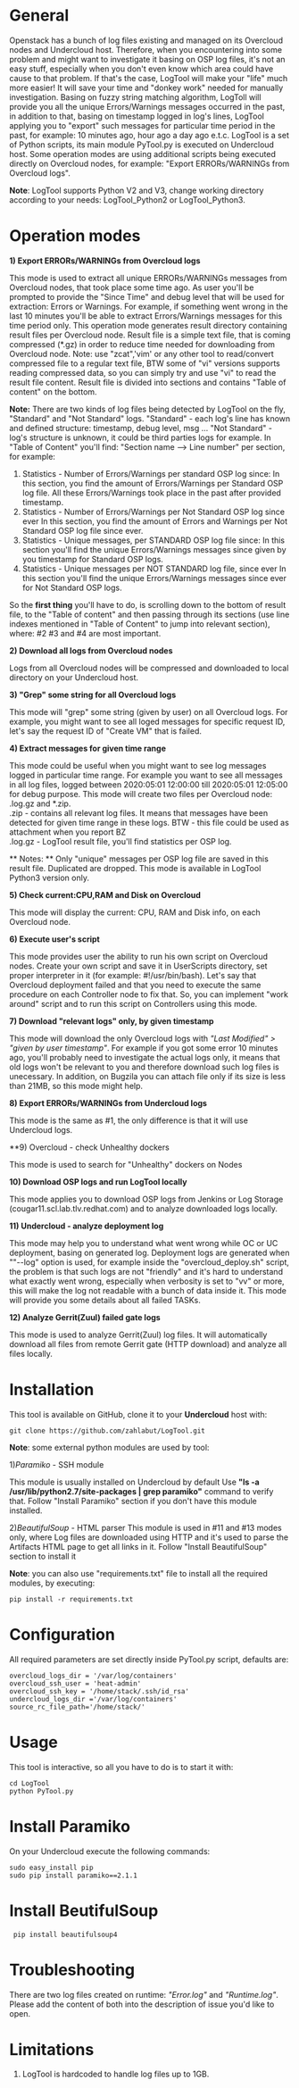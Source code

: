 # General
Openstack has a bunch of log files existing and managed on its Overcloud nodes and Undercloud host.
Therefore, when you encountering into some problem and might want to investigate it basing on OSP log files, it's not
an easy stuff, especially when you don't even know which area could have cause to that problem.
If that's the case, LogTool will make your "life" much more easier!
It will save your time and "donkey work" needed for manually investigation.
Basing on fuzzy string matching algorithm, LogToll will provide you all the unique Errors/Warnings messages occurred in the past,
in addition to that, basing on timestamp logged in log's lines, LogTool applying you to "export" such messages for
particular time period in the past, for example: 10 minutes ago, hour ago a day ago e.t.c.
LogTool is a set of Python scripts, its main module PyTool.py is executed on Undercloud host.
Some operation modes are using additional scripts being executed directly on Overcloud nodes, for example:
"Export ERRORs/WARNINGs from Overcloud logs".

**Note**: LogTool supports Python V2 and V3, change working directory according to your needs: LogTool_Python2 or LogTool_Python3.

# Operation modes
**1) Export ERRORs/WARNINGs from Overcloud logs**

This mode is used to extract all unique ERRORs/WARNINGs messages from Overcloud nodes, that took place some time ago.
As user you'll be prompted to provide the "Since Time" and debug level that will be used for extraction: Errors or Warnings.
For example, if something went wrong in the last 10 minutes you'll be able to extract Errors/Warnings messages for this time period only.
This operation mode generates result directory containing result files per Overcloud node.
Result file is a simple text file, that is coming compressed (*.gz) in order to reduce time needed for downloading from Overcloud node.
Note: use "zcat",'vim' or any other tool to read/convert compressed file to a regular text file, BTW some of "vi" versions supports reading
compressed data, so you can simply try and use "vi" to read the result file content.
Result file is divided into sections and contains "Table of content" on the bottom.

**Note:**
There are two kinds of log files being detected by LogTool on the fly, "Standard" and "Not Standard" logs.
"Standard" - each log's line has known and defined structure: timestamp, debug level, msg ...
"Not Standard" - log's structure is unknown, it could be third parties logs for example.
In "Table of Content" you'll find: "Section name --> Line number" per section, for example:

1) Statistics - Number of Errors/Warnings per standard OSP log since: <Given Timestamp>
   In this section, you find the amount of Errors/Warnings per Standard OSP log file.
   All these Errors/Warnings took place in the past after provided timestamp.
2) Statistics - Number of Errors/Warnings per Not Standard OSP log since ever
   In this section, you find the amount of Errors and Warnings per Not Standard OSP log file since ever.
3) Statistics - Unique messages, per STANDARD OSP log file since: <Given Timestamp>
   In this section you'll find the unique Errors/Warnings messages since given by you timestamp for Standard OSP logs.
4) Statistics - Unique messages per NOT STANDARD log file, since ever
   In this section you'll find the unique Errors/Warnings messages since ever for Not Standard OSP logs.

So the **first thing** you'll have to do, is scrolling down to the bottom of result file, to the "Table of content" and then passing through
its sections (use line indexes mentioned in "Table of Content" to jump into relevant section), where: #2 #3 and #4 are most important.

**2) Download all logs from Overcloud nodes**

Logs from all Overcloud nodes will be compressed and downloaded to local directory on your Undercloud host.

**3) "Grep" some string for all Overcloud logs**

This mode will "grep" some string (given by user) on all Overcloud logs. For example, you might want to see all loged messages for specific request ID, let's say the request ID of "Create VM" that is failed.

**4) Extract messages for given time range**

This mode could be useful when you might want to see log messages logged in particular time range.
For example you want to see all messages in all log files, logged between 2020:05:01 12:00:00 till 2020:05:01 12:05:00 for debug purpose.
This mode will create two files per Overcloud node: <NodeName>.log.gz and *.zip.
<br/>    <NodeName>.zip - contains all relevant log files. It means that messages have been detected for given time range in these logs.
BTW - this file could be used as attachment when you report BZ
<br/>    <NodeName>.log.gz - LogTool result file, you'll find statistics per OSP log.

** Notes: **
Only "unique" messages per OSP log file are saved in this result file. Duplicated are dropped.
This mode is available in LogTool Python3 version only.


**5) Check current:CPU,RAM and Disk on Overcloud**

This mode will display the current: CPU, RAM and Disk info, on each Overcloud node.

**6) Execute user's script**

This mode provides user the ability to run his own script on Overcloud nodes.
Create your own script and save it in UserScripts directory, set proper interpreter in it (for example: #!/usr/bin/bash).
Let's say that Overcloud deployment failed and that you need to execute the same procedure on each Controller node to fix that.
So, you can implement "work around" script and to run this script on Controllers using this mode.

**7) Download "relevant logs" only, by given timestamp**

This mode will download the only Overcloud logs with *"Last Modified" > "given by user timestamp"*.
For example if you got some error 10 minutes ago, you'll probably need to investigate the actual logs only, it means that old logs won't be relevant to you and therefore download such log files is unecessary.
In addition, on Bugzila you can attach file only if its size is less than 21MB, so this mode might help.

**8) Export ERRORs/WARNINGs from Undercloud logs**

This mode is the same as #1, the only difference is that it will use Undercloud logs.

**9) Overcloud - check Unhealthy dockers

This mode is used to search for "Unhealthy" dockers on Nodes

**10)  Download OSP logs and run LogTool locally**

This mode applies you to download OSP logs from Jenkins or Log Storage (cougar11.scl.lab.tlv.redhat.com) and to analyze downloaded logs locally.

**11)  Undercloud - analyze deployment log**

This mode may help you to understand what went wrong while OC or UC deployment, basing on generated log.
Deployment logs are generated when ""--log" option is used, for example inside the "overcloud_deploy.sh" script, the
problem is that such logs are not "friendly" and it's hard to understand what exactly went wrong, especially
when verbosity is set to "vv" or more, this will make the log not readable with a bunch of data inside it.
This mode will provide you some details about all failed TASKs.

**12) Analyze Gerrit(Zuul) failed gate logs**

This mode is used to analyze Gerrit(Zuul) log files.
It will automatically download all files from remote Gerrit gate (HTTP download) and analyze all
files locally.


# Installation
This tool is available on GitHub, clone it to your **Undercloud** host with:

    git clone https://github.com/zahlabut/LogTool.git

**Note**: some external python modules are used by tool:

1)_Paramiko_ - SSH module

This module is usually installed on Undercloud by default
Use **"ls -a /usr/lib/python2.7/site-packages | grep paramiko"** command to verify that.
Follow "Install Paramiko" section if you don't have this module installed.

2)_BeautifulSoup_ - HTML parser
This module is used in #11 and #13 modes only, where Log files are downloaded using HTTP and it's used to parse the Artifacts HTML
page to get all links in it. Follow "Install BeautifulSoup" section to install it

**Note**: you can also use "requirements.txt" file to install all the required modules, by executing:

    pip install -r requirements.txt

# Configuration
All required parameters are set directly inside PyTool.py script, defaults are:

    overcloud_logs_dir = '/var/log/containers'
    overcloud_ssh_user = 'heat-admin'
    overcloud_ssh_key = '/home/stack/.ssh/id_rsa'
    undercloud_logs_dir ='/var/log/containers'
    source_rc_file_path='/home/stack/'



# Usage
This tool is interactive, so all you have to do is to start it with:

    cd LogTool
    python PyTool.py

# Install Paramiko
On your Undercloud execute the following commands:

    sudo easy_install pip
    sudo pip install paramiko==2.1.1

# Install BeutifulSoup

     pip install beautifulsoup4

# Troubleshooting
There are two log files created on runtime: _"Error.log"_ and _"Runtime.log"_.
Please add the content of both into the description of issue you'd like to open.


# Limitations
1) LogTool is hardcoded to handle log files up to 1GB.



